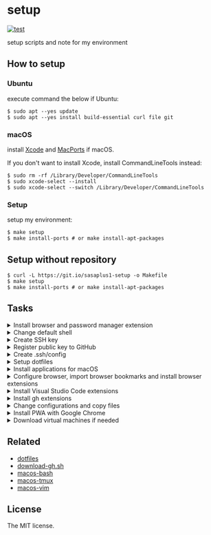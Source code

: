 # setup

[![test](https://github.com/sasaplus1/setup/workflows/test/badge.svg)](https://github.com/sasaplus1/setup/actions?query=workflow%3Atest)

setup scripts and note for my environment

## How to setup

### Ubuntu

execute command the below if Ubuntu:

```console
$ sudo apt --yes update
$ sudo apt --yes install build-essential curl file git
```

### macOS

install [Xcode](https://apps.apple.com/jp/app/xcode/id497799835) and [MacPorts](https://www.macports.org/) if macOS.

If you don't want to install Xcode, install CommandLineTools instead:

```console
$ sudo rm -rf /Library/Developer/CommandLineTools
$ sudo xcode-select --install
$ sudo xcode-select --switch /Library/Developer/CommandLineTools
```

### Setup

setup my environment:

```console
$ make setup
$ make install-ports # or make install-apt-packages
```

## Setup without repository

```console
$ curl -L https://git.io/sasaplus1-setup -o Makefile
$ make setup
$ make install-ports # or make install-apt-packages
```

## Tasks

<details>

<summary>Install browser and password manager extension</summary>

- [ ] [Firefox Developer Edition](https://www.mozilla.org/ja/firefox/developer/)
- Firefox addons
    - [ ] [Bitwarden](https://addons.mozilla.org/ja/firefox/addon/bitwarden-password-manager/)

Download with curl:

```console
$ curl -fsSL 'https://download.mozilla.org/?product=firefox-devedition-latest-ssl&os=osx&lang=ja-JP-mac' -o firefox.dmg
```

</details>

<details>

<summary>Change default shell</summary>

```console
$ chsh -s /bin/bash
```

</details>

<details>

<summary>Create SSH key</summary>

```console
$ mkdir ~/.ssh
$ chmod 0700 ~/.ssh
$ cd ~/.ssh
$ ssh-keygen -t ed25519 -C '[email]' -f [service]_id_ed25519
```

</details>

<details>

<summary>Register public key to GitHub</summary>

```console
$ gh auth login
$ gh auth refresh -h github.com -s admin:public_key
$ gh ssh-key add -t '[email] / [hostname]' key.pub
```

if you can't use `gh` at this time, use [download-gh.sh](https://github.com/sasaplus1/download-gh.sh).

</details>

<details>

<summary>Create .ssh/config</summary>

```sshconfig
Host github.com
    Compression yes
    HostName github.com
    IdentitiesOnly yes
    IdentityFile ~/.ssh/key
    User git
```

</details>

<details>

<summary>Setup dotfiles</summary>

```console
$ mkdir -p ~/.ghq/github.com/sasaplus1
$ cd $_
$ git clone ssh://git@github.com/sasaplus1/dotfiles.git
$ cd dotfiles
$ less README.md
$ # setup dotfiles
```

</details>

<details>

<summary>Install applications for macOS</summary>

- [ ] [Bitwarden](https://bitwarden.com/)
- [ ] [Docker Desktop](https://www.docker.com/products/docker-desktop)
- [ ] [Google Chrome Canary](https://www.google.com/chrome/canary/)
- [ ] [Google Chrome](https://www.google.com/chrome/)
- [ ] [Kap](https://getkap.co/)
- [ ] [MeetingBar](https://meetingbar.onrender.com/)
- [ ] [Rectangle](https://rectangleapp.com/)
- [ ] [Safari Technology Preview](https://developer.apple.com/safari/technology-preview/)
- [ ] [Simplenote](https://simplenote.com/)
- [ ] [Skitch](https://evernote.com/products/skitch)
- [ ] [Vagrant](https://www.vagrantup.com/)
- [ ] [Velja](https://sindresorhus.com/velja)
- [ ] [VirtualBox](https://www.virtualbox.org/)
- [ ] [Visual Studio Code](https://code.visualstudio.com/)
- [ ] [WezTerm](https://wezfurlong.org/wezterm/)

</details>

<details>

<summary>Configure browser, import browser bookmarks and install browser extensions</summary>

- [ ] Firefox configurations
- [ ] Firefox bookmarks
- Firefox extensions
    - [ ] [CopyTabTitleUrl](https://addons.mozilla.org/ja/firefox/addon/copytabtitleurl/)
    - [ ] [Dark Reader](https://addons.mozilla.org/ja/firefox/addon/darkreader/)
    - [ ] [Firefox Multi-Account Containers](https://addons.mozilla.org/ja/firefox/addon/multi-account-containers/)
    - [ ] [Mouse Dictionry](https://addons.mozilla.org/ja/firefox/addon/mousedictionary/)
    - [ ] [OctoLinker](https://addons.mozilla.org/ja/firefox/addon/octolinker/)
    - [ ] [Simple Translate](https://addons.mozilla.org/ja/firefox/addon/simple-translate/)
    - [ ] [Switch Container](https://addons.mozilla.org/ja/firefox/addon/switch-container/)
    - [ ] [uBlacklist](https://addons.mozilla.org/ja/firefox/addon/ublacklist/)
        - [ ] [ublacklist-github-translation](https://github.com/arosh/ublacklist-github-translation)
        - [ ] [ublacklist-stackoverflow-translation](https://github.com/arosh/ublacklist-stackoverflow-translation)
        - [ ] [uBlacklist-wiki-copy-sites](https://github.com/HO-0520-IT/uBlacklist-wiki-copy-sites/)
        - [ ] [ublacklist-programming-school](https://github.com/108EAA0A/ublacklist-programming-school)
        - [ ] [ublacklist-company-game-wiki](https://github.com/108EAA0A/ublacklist-company-game-wiki)
    - [ ] [Wayback Machine](https://addons.mozilla.org/ja/firefox/addon/wayback-machine_new/)
- [ ] Chrome configurations
- [ ] Chrome bookmarks
- Chrome extensions
    - [ ] [Bitwarden](https://chrome.google.com/webstore/detail/bitwarden-free-password-m/nngceckbapebfimnlniiiahkandclblb)
    - [ ] [CopyTabTitleUrl](https://chrome.google.com/webstore/detail/copytabtitleurl/lmgbdjfoaihhgdphombpgjpaohjfeapp)
    - [ ] [Dark Reader](https://chrome.google.com/webstore/detail/dark-reader/eimadpbcbfnmbkopoojfekhnkhdbieeh)
    - [ ] [Google Analytics Debugger](https://chrome.google.com/webstore/detail/google-analytics-debugger/jnkmfdileelhofjcijamephohjechhna)
    - [ ] [ChromeLens](https://chrome.google.com/webstore/detail/chromelens/idikgljglpfilbhaboonnpnnincjhjkd)
    - [ ] [Google 翻訳](https://chrome.google.com/webstore/detail/google-translate/aapbdbdomjkkjkaonfhkkikfgjllcleb)
    - [ ] [LTTM](https://chrome.google.com/webstore/detail/lttm/jdidcgkdggndpodjbipodfefnpgjooeh)
    - [ ] [ModHeader](https://chrome.google.com/webstore/detail/modheader/idgpnmonknjnojddfkpgkljpfnnfcklj)
    - [ ] [OctoLinker](https://chrome.google.com/webstore/detail/octolinker/jlmafbaeoofdegohdhinkhilhclaklkp)
    - [ ] [Proxy Helper](https://chrome.google.com/webstore/detail/proxy-helper/mnloefcpaepkpmhaoipjkpikbnkmbnic)
    - [ ] [Proxy SwitchyOmega](https://chrome.google.com/webstore/detail/proxy-switchyomega/padekgcemlokbadohgkifijomclgjgif)
    - [ ] [React Developer Tools](https://chrome.google.com/webstore/detail/react-developer-tools/fmkadmapgofadopljbjfkapdkoienihi)
    - [ ] [Redux DevTools](https://chrome.google.com/webstore/detail/redux-devtools/lmhkpmbekcpmknklioeibfkpmmfibljd)
    - [ ] [uBlacklist](https://chrome.google.com/webstore/detail/ublacklist/pncfbmialoiaghdehhbnbhkkgmjanfhe)
        - [ ] [ublacklist-github-translation](https://github.com/arosh/ublacklist-github-translation)
        - [ ] [ublacklist-stackoverflow-translation](https://github.com/arosh/ublacklist-stackoverflow-translation)
        - [ ] [uBlacklist-wiki-copy-sites](https://github.com/HO-0520-IT/uBlacklist-wiki-copy-sites/)
        - [ ] [ublacklist-programming-school](https://github.com/108EAA0A/ublacklist-programming-school)
        - [ ] [ublacklist-company-game-wiki](https://github.com/108EAA0A/ublacklist-company-game-wiki)
    - [ ] [Wayback Machine](https://chrome.google.com/webstore/detail/wayback-machine/fpnmgdkabkmnadcjpehmlllkndpkmiak)
    - [ ] [Web Vitals](https://chrome.google.com/webstore/detail/web-vitals/ahfhijdlegdabablpippeagghigmibma)

</details>

<details>

<summary>Install Visual Studio Code extensions</summary>

- [ ] [Quit Control for VSCode](https://marketplace.visualstudio.com/items?itemName=artdiniz.quitcontrol-vscode)

</details>

<details>

<summary>Install gh extensions</summary>

- [ ] [gh-copilot](https://github.com/github/gh-copilot)
- [ ] [gh-dash](https://github.com/dlvhdr/gh-dash)
- [ ] [gh-poi](https://github.com/seachicken/gh-poi)

</details>

<details>

<summary>Change configurations and copy files</summary>

- [ ] System Preferences
- [ ] Set `キーボード => ユーザ辞書`
- [ ] Copy `~/.ssh/config`
- [ ] Copy `$HOME` files

</details>

<details>

<summary>Install PWA with Google Chrome</summary>

- [Amazon Music](https://music.amazon.co.jp/)
- [Slack](https://slack.com)
- [SoundCloud](https://soundcloud.com/)
- [YouTube Music](https://music.youtube.com/)

</details>

<details>

<summary>Download virtual machines if needed</summary>

- [Virtual Machines](https://developer.microsoft.com/en-us/microsoft-edge/tools/vms/)
    - [(ja)](https://developer.microsoft.com/ja-jp/microsoft-edge/tools/vms/)

</details>

## Related

- [dotfiles](https://github.com/sasaplus1/dotfiles)
- [download-gh.sh](https://github.com/sasaplus1/download-gh.sh)
- [macos-bash](https://github.com/sasaplus1/macos-bash)
- [macos-tmux](https://github.com/sasaplus1/macos-tmux)
- [macos-vim](https://github.com/sasaplus1/macos-vim)

## License

The MIT license.
